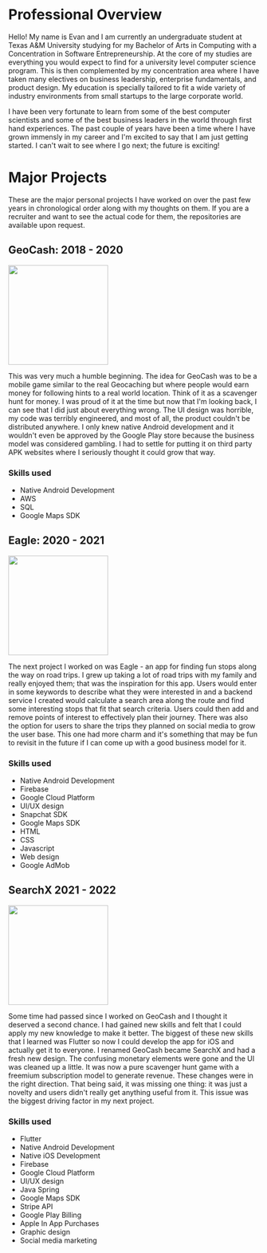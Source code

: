 # Professional Overview
Hello! My name is Evan and I am currently an undergraduate student at Texas A&M University studying for my Bachelor of Arts in Computing with a Concentration in Software Entrepreneurship. At the core of my studies are everything you would expect to find for a university level computer science program. This is then complemented by my concentration area where I have taken many electives on business leadership, enterprise fundamentals, and product design. My education is specially tailored to fit a wide variety of industry environments from small startups to the large corporate world.

I have been very fortunate to learn from some of the best computer scientists and some of the best business leaders in the world through first hand experiences. The past couple of years have been a time where I have grown immensly in my career and I'm excited to say that I am just getting started. I can't wait to see where I go next; the future is exciting!

# Major Projects
These are the major personal projects I have worked on over the past few years in chronological order along with my thoughts on them. If you are a recruiter and want to see the actual code for them, the repositories are available upon request.

## GeoCash: 2018 - 2020
<img src="https://github.com/evanwherchek/professional-overview/assets/50429973/8fbd0a3a-ba2c-4c62-8874-26f4a958aa08" width="200">

This was very much a humble beginning. The idea for GeoCash was to be a mobile game similar to the real Geocaching but where people would earn money for following hints to a real world location. Think of it as a scavenger hunt for money. I was proud of it at the time but now that I'm looking back, I can see that I did just about everything wrong. The UI design was horrible, my code was terribly engineered, and most of all, the product couldn't be distributed anywhere. I only knew native Android development and it wouldn't even be approved by the Google Play store because the business model was considered gambling. I had to settle for putting it on third party APK websites where I seriously thought it could grow that way.

### Skills used
- Native Android Development
- AWS
- SQL
- Google Maps SDK

## Eagle: 2020 - 2021
<img src="https://github.com/evanwherchek/professional-overview/assets/50429973/e62d87a6-90c4-49b3-8974-9a684c794e0d" width="200">

The next project I worked on was Eagle - an app for finding fun stops along the way on road trips. I grew up taking a lot of road trips with my family and really enjoyed them; that was the inspiration for this app. Users would enter in some keywords to describe what they were interested in and a backend service I created would calculate a search area along the route and find some interesting stops that fit that search criteria. Users could then add and remove points of interest to effectively plan their journey. There was also the option for users to share the trips they planned on social media to grow the user base. This one had more charm and it's something that may be fun to revisit in the future if I can come up with a good business model for it.

### Skills used
- Native Android Development
- Firebase
- Google Cloud Platform
- UI/UX design
- Snapchat SDK
- Google Maps SDK
- HTML
- CSS
- Javascript
- Web design
- Google AdMob

## SearchX 2021 - 2022
<img src="https://github.com/evanwherchek/professional-overview/assets/50429973/a3a5bfe1-2211-47c7-9f21-e9dba1d1ac04" width="200">

Some time had passed since I worked on GeoCash and I thought it deserved a second chance. I had gained new skills and felt that I could apply my new knowledge to make it better. The biggest of these new skills that I learned was Flutter so now I could develop the app for iOS and actually get it to everyone. I renamed GeoCash became SearchX and had a fresh new design. The confusing monetary elements were gone and the UI was cleaned up a little. It was now a pure scavenger hunt game with a freemium subscription model to generate revenue. These changes were in the right direction. That being said, it was missing one thing: it was just a novelty and users didn't really get anything useful from it. This issue was the biggest driving factor in my next project.

### Skills used
- Flutter
- Native Android Development
- Native iOS Development
- Firebase
- Google Cloud Platform
- UI/UX design
- Java Spring
- Google Maps SDK
- Stripe API
- Google Play Billing
- Apple In App Purchases
- Graphic design
- Social media marketing
